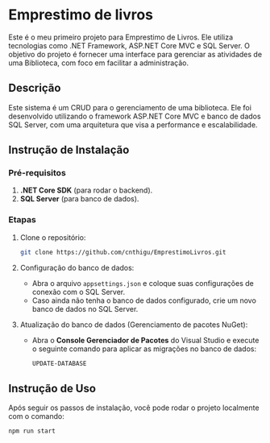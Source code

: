 # Emprestimo de livros

Este é o meu primeiro projeto para Emprestimo de Livros. Ele utiliza tecnologias como .NET Framework, ASP.NET Core MVC e SQL Server. O objetivo do projeto é fornecer uma interface para gerenciar as atividades de uma Biblioteca, com foco em facilitar a administração.

## Descrição

Este sistema é um CRUD para o gerenciamento de uma biblioteca. Ele foi desenvolvido utilizando o framework ASP.NET Core MVC e banco de dados SQL Server, com uma arquitetura que visa a performance e escalabilidade.

## Instrução de Instalação

### Pré-requisitos

1. **.NET Core SDK** (para rodar o backend).
2. **SQL Server** (para banco de dados).

### Etapas

1. Clone o repositório:
    ```bash
    git clone https://github.com/cnthigu/EmprestimoLivros.git
    ```

2. Configuração do banco de dados:
    - Abra o arquivo `appsettings.json` e coloque suas configurações de conexão com o SQL Server.
    - Caso ainda não tenha o banco de dados configurado, crie um novo banco de dados no SQL Server.

4. Atualização do banco de dados (Gerenciamento de pacotes NuGet):
    - Abra o **Console Gerenciador de Pacotes** do Visual Studio e execute o seguinte comando para aplicar as migrações no banco de dados:
      ```bash
      UPDATE-DATABASE
      ```

## Instrução de Uso

Após seguir os passos de instalação, você pode rodar o projeto localmente com o comando:

```bash
npm run start
